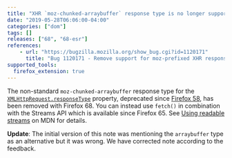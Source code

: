```yaml
---
title: "XHR `moz-chunked-arraybuffer` response type is no longer supported"
date: "2019-05-28T06:06:00-04:00"
categories: ["dom"]
tags: []
releases: ["68", "68-esr"]
references:
    - url: "https://bugzilla.mozilla.org/show_bug.cgi?id=1120171"
      title: "Bug 1120171 - Remove support for moz-prefixed XHR responseTypes (moz-blob, moz-chunked-text, and moz-chunked-arraybuffer)"
supported_tools:
  firefox_extension: true
---
```

The non-standard `moz-chunked-arraybuffer` response type for the [`XMLHttpRequest.responseType`](https://developer.mozilla.org/docs/Web/API/XMLHttpRequest/responseType) property, deprecated since [Firefox 58](https://www.fxsitecompat.dev/en-CA/docs/2017/prefixed-xmlhttprequest-response-types-including-moz-blob-are-no-longer-supported/), has been removed with Firefox 68. You can instead use `fetch()` in combination with the Streams API which is available since Firefox 65. See [Using readable streams](https://developer.mozilla.org/docs/Web/API/Streams_API/Using_readable_streams) on MDN for details.

**Update**: The initial version of this note was mentioning the `arraybuffer` type as an alternative but it was wrong. We have corrected note according to the feedback.
